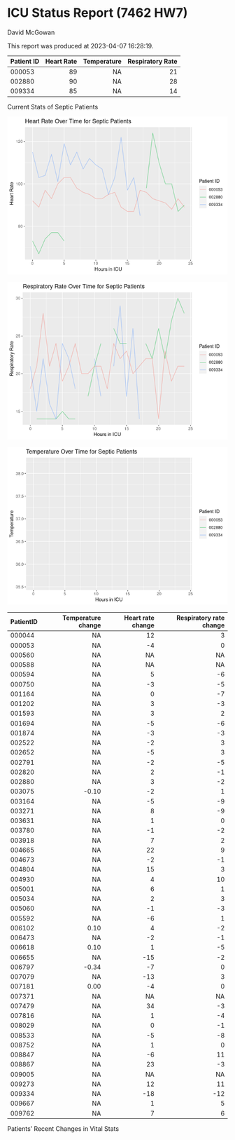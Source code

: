 ICU Status Report (7462 HW7)
================
David McGowan

This report was produced at 2023-04-07 16:28:19.

| Patient ID | Heart Rate | Temperature | Respiratory Rate |
|:-----------|-----------:|------------:|-----------------:|
| 000053     |         89 |          NA |               21 |
| 002880     |         90 |          NA |               28 |
| 009334     |         85 |          NA |               14 |

Current Stats of Septic Patients

![](icu-status-report_files/figure-commonmark/unnamed-chunk-3-1.png)

![](icu-status-report_files/figure-commonmark/unnamed-chunk-3-2.png)

![](icu-status-report_files/figure-commonmark/unnamed-chunk-3-3.png)

| PatientID | Temperature change | Heart rate change | Respiratory rate change |
|:----------|-------------------:|------------------:|------------------------:|
| 000044    |                 NA |                12 |                       3 |
| 000053    |                 NA |                -4 |                       0 |
| 000560    |                 NA |                NA |                      NA |
| 000588    |                 NA |                NA |                      NA |
| 000594    |                 NA |                 5 |                      -6 |
| 000750    |                 NA |                -3 |                      -5 |
| 001164    |                 NA |                 0 |                      -7 |
| 001202    |                 NA |                 3 |                      -3 |
| 001593    |                 NA |                 3 |                       2 |
| 001694    |                 NA |                -5 |                      -6 |
| 001874    |                 NA |                -3 |                      -3 |
| 002522    |                 NA |                -2 |                       3 |
| 002652    |                 NA |                -5 |                       3 |
| 002791    |                 NA |                -2 |                      -5 |
| 002820    |                 NA |                 2 |                      -1 |
| 002880    |                 NA |                 3 |                      -2 |
| 003075    |              -0.10 |                -2 |                       1 |
| 003164    |                 NA |                -5 |                      -9 |
| 003271    |                 NA |                 8 |                      -9 |
| 003631    |                 NA |                 1 |                       0 |
| 003780    |                 NA |                -1 |                      -2 |
| 003918    |                 NA |                 7 |                       2 |
| 004665    |                 NA |                22 |                       9 |
| 004673    |                 NA |                -2 |                      -1 |
| 004804    |                 NA |                15 |                       3 |
| 004930    |                 NA |                 4 |                      10 |
| 005001    |                 NA |                 6 |                       1 |
| 005034    |                 NA |                 2 |                       3 |
| 005060    |                 NA |                -1 |                      -3 |
| 005592    |                 NA |                -6 |                       1 |
| 006102    |               0.10 |                 4 |                      -2 |
| 006473    |                 NA |                -2 |                      -1 |
| 006618    |               0.10 |                 1 |                      -5 |
| 006655    |                 NA |               -15 |                      -2 |
| 006797    |              -0.34 |                -7 |                       0 |
| 007079    |                 NA |               -13 |                       3 |
| 007181    |               0.00 |                -4 |                       0 |
| 007371    |                 NA |                NA |                      NA |
| 007479    |                 NA |                34 |                      -3 |
| 007816    |                 NA |                 1 |                      -4 |
| 008029    |                 NA |                 0 |                      -1 |
| 008533    |                 NA |                -5 |                      -8 |
| 008752    |                 NA |                 1 |                       0 |
| 008847    |                 NA |                -6 |                      11 |
| 008867    |                 NA |                23 |                      -3 |
| 009005    |                 NA |                NA |                      NA |
| 009273    |                 NA |                12 |                      11 |
| 009334    |                 NA |               -18 |                     -12 |
| 009667    |                 NA |                 1 |                       5 |
| 009762    |                 NA |                 7 |                       6 |

Patients’ Recent Changes in Vital Stats
